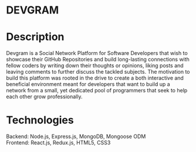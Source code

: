 # DEVGRAM

# Description
Devgram is a Social Network Platform for Software Developers that wish to showcase their GitHub Repositories and build long-lasting connections with fellow coders by writing down their thoughts or opinions, liking posts and leaving comments to further discuss the tackled subjects. The motivation to build this platform was rooted in the drive to create a both interactive and beneficial environment meant for developers that want to build up a network from a small, yet dedicated pool of programmers that seek to help each other grow professionally.

# Technologies
Backend: Node.js, Express.js, MongoDB, Mongoose ODM <br/>
Frontend: React.js, Redux.js, HTML5, CSS3
